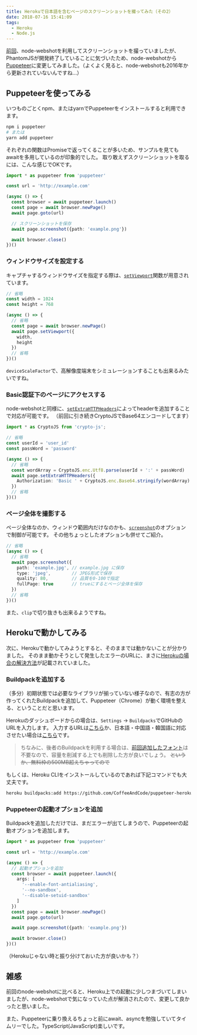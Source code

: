 ```yaml
---
title: Herokuで日本語を含むページのスクリーンショットを撮ってみた（その2）
date: 2018-07-16 15:41:09
tags:
  - Heroku
  - Node.js
---
```


[前回](/heroku-webshot/)、node-webshotを利用してスクリーンショットを撮っていましたが、PhantomJSが開発終了していることに気づいたため、node-webshotから[Puppeteer](https://pptr.dev/)に変更してみました。（よくよく見ると、node-webshotも2016年から更新されていないんですね…）

## Puppeteerを使ってみる

いつものごとくnpm、またはyarnでPuppeteerをインストールすると利用できます。

```bash
npm i puppeteer
# または
yarn add puppeteer
```

それぞれの関数はPromiseで返ってくることが多いため、サンプルを見てもawaitを多用しているのが印象的でした。
取り敢えずスクリーンショットを取るには、こんな感じでOKです。

```typescript
import * as puppeteer from 'puppeteer'

const url = 'http://example.com'

(async () => {
  const browser = await puppeteer.launch()
  const page = await browser.newPage()
  await page.goto(url)

  // スクリーンショットを保存
  await page.screenshot({path: 'example.png'})

  await browser.close()
})()
```

### ウィンドウサイズを設定する

キャプチャするウィンドウサイズを指定する際は、[`setViewport`](https://pptr.dev/#?product=Puppeteer&version=master&show=api-pagesetviewportviewport)関数が用意されています。

```TypeScript
// 省略
const width = 1024
const height = 768

(async () => {
  // 省略
  const page = await browser.newPage()
  await page.setViewport({
    width,
    height
  })
  // 省略
})()
```

`deviceScaleFactor`で、高解像度端末をシミュレーションすることも出来るみたいですね。


### Basic認証下のページにアクセスする

node-webshotと同様に、[`setExtraHTTPHeaders`](https://pptr.dev/#?product=Puppeteer&version=master&show=api-pagesetextrahttpheadersheaders)によってheaderを追加することで対応が可能です。
（前回に引き続きCryptoJSでBase64エンコードしてます）

```TypeScript
import * as CryptoJS from 'crypto-js';

// 省略
const userId = 'user_id'
const passWord = 'password'

(async () => {
  // 省略
  const wordArray = CryptoJS.enc.Utf8.parse(userId + ':' + passWord)
  await page.setExtraHTTPHeaders({
    Authorization: 'Basic ' + CryptoJS.enc.Base64.stringify(wordArray)
  })
  // 省略
})()
```


### ページ全体を撮影する

ページ全体なのか、ウィンドウ範囲内だけなのかも、[`screenshot`](https://pptr.dev/#?product=Puppeteer&version=master&show=api-pagescreenshotoptions)のオプションで制御が可能です。
その他ちょっとしたオプションも併せてご紹介。

```TypeScript
// 省略
(async () => {
  // 省略
  await page.screenshot({
    path: 'example.jpg', // example.jpg に保存
    type: 'jpeg',        // JPEG形式で保存
    quality: 80,         // 品質を0-100で指定
    fullPage: true       // trueにするとページ全体を保存
  })
  // 省略
})()
```

また、`clip`で切り抜きも出来るようですね。


## Herokuで動かしてみる

次に、Herokuで動かしてみようとすると、そのままでは動かないことが分かりました。
そのまま動かそうとして発生したエラーのURLに、まさに[Herokuの場合の解決方法](https://github.com/GoogleChrome/puppeteer/blob/master/docs/troubleshooting.md#running-puppeteer-on-heroku)が記載されていました。


### Buildpackを追加する

（多分）初期状態では必要なライブラリが揃っていない様子なので、有志の方が作ってくれたBuildpackを追加して、Puppeteer（Chrome）が動く環境を整える、ということだと思います。

Herokuのダッシュボードからの場合は、`Settings` -> `Buildpacks`でGitHubのURLを入力します。
入力するURLは[こちら](https://github.com/jontewks/puppeteer-heroku-buildpack)か、日本語・中国語・韓国語に対応させたい場合は[こちら](https://github.com/CoffeeAndCode/puppeteer-heroku-buildpack)です。

> ちなみに、後者のBuildpackを利用する場合は、[前回追加したフォント](/heroku-webshot/#Heroku%E3%81%A7%E3%83%95%E3%82%A9%E3%83%B3%E3%83%88%E3%82%92%E3%82%A4%E3%83%B3%E3%82%B9%E3%83%88%E3%83%BC%E3%83%AB)は不要なので、容量を削減する上でも削除した方が良いでしょう。
> ~~というか、無料枠の500MB超えちゃってので~~

もしくは、Heroku CLIをインストールしているのであれば下記コマンドでも大丈夫です。

```bash
heroku buildpacks:add https://github.com/CoffeeAndCode/puppeteer-heroku-buildpack
```


### Puppeteerの起動オプションを追加

Buildpackを追加しただけでは、まだエラーが出てしまうので、Puppeteerの起動オプションを追加します。

```TypeScript
import * as puppeteer from 'puppeteer'

const url = 'http://example.com'

(async () => {
  // 起動オプションを追加
  const browser = await puppeteer.launch({
    args: [
      '--enable-font-antialiasing',
      '--no-sandbox',
      '--disable-setuid-sandbox'
    ]
  })
  const page = await browser.newPage()
  await page.goto(url)

  await page.screenshot({path: 'example.png'})

  await browser.close()
})()
```

（Herokuじゃない時と振り分けておいた方が良いかも？）


## 雑感

前回のnode-webshotに比べると、Heroku上での起動に少しつまづいてしまいましたが、node-webshotで気になっていた点が解消されたので、変更して良かったと思いました。

また、Puppeteerに乗り換えるちょっと前にawait、asyncを勉強していてタイムリーでした。TypeScript(JavaScript)楽しいです。
